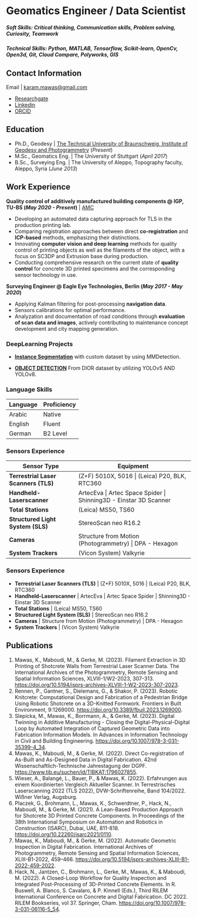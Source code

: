 # Geomatics Engineer / Data Scientist

##### Soft Skills: Critical thinking, Communication skills, Problem solving, Curiosity, Teamwork
##### Technical Skills: Python, MATLAB, Tensorflow, Scikit-learn, OpenCv, Open3d, Git, Cloud Compare, Polyworks, GIS


## Contact Information
Email |  karam.mawas@gmail.com
- [Researchgate](https://www.researchgate.net/profile/Karam-Mawas)
- [Linkedin](https://www.linkedin.com/in/karam-mawas-6103aa98/?locale=en_US)
- [ORCID](https://orcid.org/0000-0002-8608-7578)


## Education
- Ph.D., Geodesy | [The Technical University of Braunschweig, Institute of Geodesy and Photogrammetry](https://www.tu-braunschweig.de/igp/mitarbeiter/mawas-karam) (_Present_)							       		
- M.Sc., Geomatics Eng.	| The University of Stuttgart (_April 2017_)
- B.Sc., Surveying Eng. | The University of Aleppo, Topography faculty, Aleppo, Syria (_June 2013_)


## Work Experience
**Quality control of additively manufactured building components @ IGP, TU-BS (_May 2020 - Present_)** | [AMC](https://amc-trr277.de/)
- Developing an automated data capturing approach for TLS in the production printing lab.
- Comparing registration approaches between direct **co-registration** and **ICP-based** methods, emphasizing their distinctions.
- Innovating **computer vision and deep learning** methods for quality control of printing objects as well as the filaments of the object, with a focus on SC3DP and Extrusion base during production.
- Conducting comprehensive research on the current state of **quality control** for concrete 3D printed specimens and the corresponding sensor technology in use.


**Surveying Engineer @ Eagle Eye Technologies, Berlin (_May 2017 - May 2020_)**
- Applying Kalman filtering for post-processing **navigation data**.
- Sensors calibrations for optimal performance.
- Analyzation and documentation of road conditions through **evaluation of scan data and images**, 
actively contributing to maintenance concept development and city mapping generation. 


### DeepLearning Projects
- **[Instance Segmentation](https://github.com/KaramMawas/InstanceSegmentation)** with custom dataset by using MMDetection.

- **[OBJECT DETECTION](https://github.com/KaramMawas/Yolo_ObjectDetection)** From DIOR dataset by utilizing YOLOv5 AND YOLOv8.

### Language Skills
| Language | Proficiency |
|----------|-------------|
| Arabic   | Native      |
| English  | Fluent      |
| German   | B2 Level    |

### Sensors Experience

| Sensor Type                          | Equipment                                          |
|--------------------------------------|----------------------------------------------------|
| **Terrestrial Laser Scanners (TLS)** | (Z+F) 5010X, 5016 \| (Leica) P20, BLK, RTC360      |
| **Handheld-Laserscanner**            | ArtecEva \| Artec Space Spider \| Shinning3D - Einstar 3D Scanner |
| **Total Stations**                   | (Leica) MS50, TS60                                 |
| **Structured Light System (SLS)**    | StereoScan neo R16.2                               |
| **Cameras**                          | Structure from Motion (Photogrammetry) \| DPA - Hexagon |
| **System Trackers**                  | (Vicon System) Valkyrie                            |


### Sensors Experience
- **Terrestrial Laser Scanners (TLS)**  | (Z+F) 5010X, 5016 | (Leica) P20, BLK, RTC360
- **Handheld-Laserscanner**  |  ArtecEva  |  Artec Space Spider |  Shinning3D - Einstar 3D Scanner
- **Total Stations** | (Leica) MS50, TS60
- **Structured Light System (SLS)** | StereoScan neo R16.2
- **Cameras** | Structure from Motion (Photogrammetry) | DPA - Hexagon
- **System Trackers** | (Vicon System) Valkyrie

## Publications
1. Mawas, K., Maboudi, M., & Gerke, M. (2023). Filament Extraction in 3D Printing of Shotcrete Walls from Terrestrial Laser Scanner Data. The International Archives of the Photogrammetry, Remote Sensing and Spatial Information Sciences, XLVIII-1/W2-2023, 307-313. https://doi.org/10.5194/isprs-archives-XLVIII-1-W2-2023-307-2023.
2. Rennen, P., Gantner, S., Dielemans, G., & Shakor, P. (2023). Robotic Knitcrete: Computational Design and Fabrication of a Pedestrian Bridge Using Robotic Shotcrete on a 3D-Knitted Formwork. Frontiers in Built Environment, 9:1269000. https://doi.org/10.3389/fbuil.2023.1269000.
3. Slepicka, M., Mawas, K., Borrmann, A., & Gerke, M. (2023). Digital Twinning in Additive Manufacturing - Closing the Digital-Physical-Digital Loop by Automated Integration of Captured Geometric Data into Fabrication Information Models. In Advances in Information Technology in Civil and Building Engineering. https://doi.org/10.1007/978-3-031-35399-4_34.
4. Mawas, K., Maboudi, M., & Gerke, M. (2022). Direct Co-registration of As-Built and As-Designed Data in Digital Fabrication. 42nd Wissenschaftlich-Technische Jahrestagung der DGPF. https://www.tib.eu/suchen/id/TIBKAT:1796027855.
5. Wieser, A., Balangé, L., Bauer, P., & Mawas, K. (2022). Erfahrungen aus einem Koordinierten Vergleich Aktueller Scanner. In Terrestrisches Laserscanning 2022 (TLS 2022), DVW-Schriftenreihe, Band 104/2022. Wißner Verlag, Augsburg.
6. Placzek, G., Brohmann, L., Mawas, K., Schwerdtner, P., Hack, N., Maboudi, M., & Gerke, M. (2021). A Lean-Based Production Approach for Shotcrete 3D Printed Concrete Components. In Proceedings of the 38th International Symposium on Automation and Robotics in Construction (ISARC), Dubai, UAE, 811-818. https://doi.org/10.22260/isarc2021/0110.
7. Mawas, K., Maboudi, M., & Gerke, M. (2022). Automatic Geometric Inspection in Digital Fabrication. International Archives of Photogrammetry, Remote Sensing and Spatial Information Sciences, XLIII-B1-2022, 459–466. https://doi.org/10.5194/isprs-archives-XLIII-B1-2022-459-2022.
8. Hack, N., Jantzen, C., Brohmann, L., Gerke, M., Mawas, K., & Maboudi, M. (2022). A Closed-Loop Workflow for Quality Inspection and Integrated Post-Processing of 3D-Printed Concrete Elements. In R. Buswell, A. Blanco, S. Cavalaro, & P. Kinnell (Eds.), Third RILEM International Conference on Concrete and Digital Fabrication. DC 2022. RILEM Bookseries, vol 37. Springer, Cham. https://doi.org/10.1007/978-3-031-06116-5_54.
